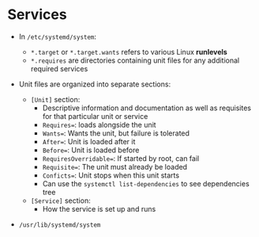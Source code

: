 # Services


- In `/etc/systemd/system`:
   - `*.target` or `*.target.wants` refers to various Linux **runlevels**
   - `*.requires` are directories containing unit files for any additional required services

- Unit files are organized into separate sections:
   - `[Unit]` section:
      - Descriptive information and documentation as well as requisites for that particular unit or service
      - `Requires=`: loads alongside the unit
      - `Wants=`: Wants the unit, but failure is tolerated
      - `After=`: Unit is loaded after it
      - `Before=`: Unit is loaded before
      - `RequiresOverridable=`: If started by root, can fail
      - `Requisite=`: The unit must already be loaded
      - `Conficts=`: Unit stops when this unit starts
      - Can use the `systemctl list-dependencies` to see dependencies tree
   - `[Service]` section:
      - How the service is set up and runs

- `/usr/lib/systemd/system`
